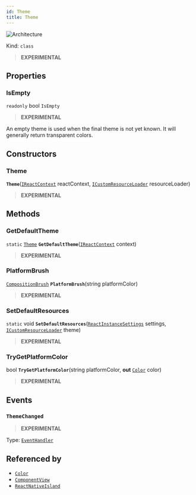 ```yaml
---
id: Theme
title: Theme
---
```


![Architecture](https://img.shields.io/badge/architecture-new_only-blue)

Kind: `class`

> **EXPERIMENTAL**

## Properties
### IsEmpty
`readonly`  bool `IsEmpty`

> **EXPERIMENTAL**

An empty theme is used when the final theme is not yet known.  It will generally return transparent colors.

## Constructors
### Theme
 **`Theme`**([`IReactContext`](IReactContext) reactContext, [`ICustomResourceLoader`](ICustomResourceLoader) resourceLoader)

> **EXPERIMENTAL**

## Methods
### GetDefaultTheme
`static` [`Theme`](Theme) **`GetDefaultTheme`**([`IReactContext`](IReactContext) context)

> **EXPERIMENTAL**

### PlatformBrush
[`CompositionBrush`](https://learn.microsoft.com/windows/windows-app-sdk/api/winrt/Microsoft.UI.Composition.CompositionBrush) **`PlatformBrush`**(string platformColor)

> **EXPERIMENTAL**

### SetDefaultResources
`static` void **`SetDefaultResources`**([`ReactInstanceSettings`](ReactInstanceSettings) settings, [`ICustomResourceLoader`](ICustomResourceLoader) theme)

> **EXPERIMENTAL**

### TryGetPlatformColor
bool **`TryGetPlatformColor`**(string platformColor, **out** [`Color`](https://docs.microsoft.com/uwp/api/Windows.UI.Color) color)

> **EXPERIMENTAL**

## Events
### `ThemeChanged`
> **EXPERIMENTAL**

Type: [`EventHandler`](https://docs.microsoft.com/uwp/api/Windows.Foundation.EventHandler-1)<Object>

## Referenced by
- [`Color`](Color)
- [`ComponentView`](ComponentView)
- [`ReactNativeIsland`](ReactNativeIsland)
